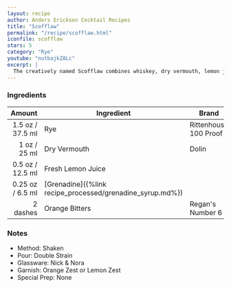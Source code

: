 ```yaml
---
layout: recipe
author: Anders Erickson Cocktail Recipes
title: "Scofflaw"
permalink: "/recipe/scofflaw.html"
iconfile: scofflaw
stars: 5
category: "Rye"
youtube: "nutbajkZ8Lc"
excerpt: |
  The creatively named Scofflaw combines whiskey, dry vermouth, lemon juice and grenadine. It was invented in Paris during U.S. Prohibition.
---
```


### Ingredients

|   Amount | Ingredient                                      | Brand                 |
| -------: | ----------------------------------------------- | --------------------- |
|   1.5 oz / 37.5 ml | Rye                                             | Rittenhouse 100 Proof |
|     1 oz / 25 ml | Dry Vermouth                                    | Dolin                 |
|   0.5 oz / 12.5 ml | Fresh Lemon Juice                               |
|  0.25 oz / 6.5 ml | [Grenadine]({%link recipe_processed/grenadine_syrup.md%}) |
| 2 dashes | Orange Bitters                                  | Regan's Number 6      |

### Notes

- Method: Shaken
- Pour: Double Strain
- Glassware: Nick & Nora
- Garnish: Orange Zest or Lemon Zest
- Special Prep: None
